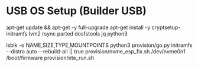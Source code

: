# USB OS Setup (Builder USB)

apt-get update && apt-get -y full-upgrade
apt-get install -y cryptsetup-initramfs lvm2 rsync parted dosfstools jq python3

lsblk -o NAME,SIZE,TYPE,MOUNTPOINTS
python3 provision/go.py initramfs --distro auto --rebuild-all || true
provision/nvme_esp_fix.sh /dev/nvme0n1 /boot/firmware
provision/ete_run.sh
